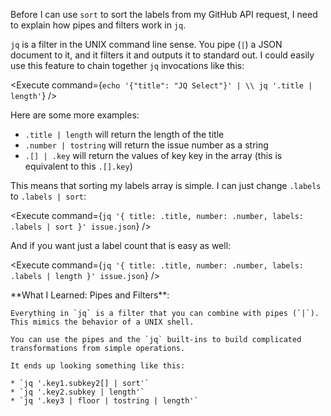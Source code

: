 <script>
import Alert from "components/Alert.svelte";
import Execute from "components/Execute.svelte";
</script>

Before I can use `sort` to sort the labels from my GitHub API request, I need to explain how pipes and filters work in `jq`.

`jq` is a filter in the UNIX command line sense. You pipe (`|`) a JSON document to it, and it filters it and outputs it to standard out. I could easily use this feature to chain together `jq` invocations like this:

<Execute command={`echo '{"title": "JQ Select"}' | \\ jq '.title | length'`} />

Here are some more examples:

* `.title | length` will return the length of the title
* `.number | tostring` will return the issue number as a string
* `.[] | .key` will return the values of key key in the array (this is equivalent to this `.[].key`)

This means that sorting my labels array is simple. I can just change `.labels` to `.labels | sort`:

<Execute command={`jq '{ title: .title, number: .number, labels: .labels | sort }' issue.json`} />

And if you want just a label count that is easy as well:

<Execute command={`jq '{ title: .title, number: .number, labels: .labels | length }' issue.json`} />

<Alert>
	**What I Learned: Pipes and Filters**:

	Everything in `jq` is a filter that you can combine with pipes (`|`). This mimics the behavior of a UNIX shell.

	You can use the pipes and the `jq` built-ins to build complicated transformations from simple operations.

	It ends up looking something like this:

	* `jq '.key1.subkey2[] | sort'`
	* `jq '.key2.subkey | length'`
	* `jq '.key3 | floor | tostring | length'`
</Alert>
